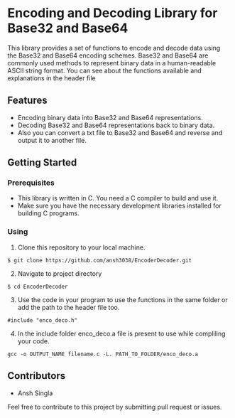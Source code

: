 # Encoding and Decoding Library for Base32 and Base64

This library provides a set of functions to encode and decode data using the Base32 and Base64 encoding schemes. 
Base32 and Base64 are commonly used methods to represent binary data in a human-readable ASCII string format.
You can see about the functions available and explanations in the header file

## Features

- Encoding binary data into Base32 and Base64 representations.
- Decoding Base32 and Base64 representations back to binary data.
- Also you can convert a txt file to Base32 and Base64 and reverse and output it to another file.

## Getting Started

### Prerequisites

- This library is written in C. You need a C compiler to build and use it.
- Make sure you have the necessary development libraries installed for building C programs.

### Using

1. Clone this repository to your local machine.

```
$ git clone https://github.com/ansh3038/EncoderDecoder.git
```

2. Navigate to project directory
```
$ cd EncoderDecoder
```

3. Use the code in your program to use the functions in the same folder or add the path to the header file too.
```
#include "enco_deco.h"
```

4. In the include folder enco_deco.a file is present to use while compliling your code.
```
gcc -o OUTPUT_NAME filename.c -L. PATH_TO_FOLDER/enco_deco.a
```

## Contributors

- Ansh Singla 

Feel free to contribute to this project by submitting pull request or issues.
